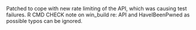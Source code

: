 Patched to cope with new rate limiting of the API, which was causing test failures.
R CMD CHECK note on win_build re: API and HaveIBeenPwned as possible typos can be ignored.

